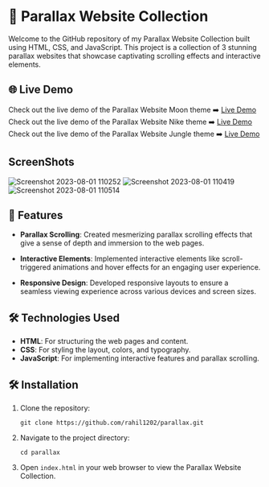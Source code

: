 # 🌌 Parallax Website Collection


Welcome to the GitHub repository of my Parallax Website Collection built using HTML, CSS, and JavaScript. This project is a collection of 3 stunning parallax websites that showcase captivating scrolling effects and interactive elements.


## 🌐 Live Demo

Check out the live demo of the Parallax Website Moon theme ➡️ [Live Demo](https://parallax-moon-theme-rahil1202.netlify.app)
Check out the live demo of the Parallax Website Nike theme ➡️ [Live Demo](https://parallax-nike-theme-rahil1202.netlify.app)
Check out the live demo of the Parallax Website Jungle theme ➡️ [Live Demo](https://parallax-jungle-theme-rahil1202.netlify.app)


## ScreenShots 


![Screenshot 2023-08-01 110252](https://github.com/rahil1202/parallax/assets/104057403/589e8179-abbf-4823-b1ad-49071913224f)
![Screenshot 2023-08-01 110419](https://github.com/rahil1202/parallax/assets/104057403/5993066b-6fdb-4abd-8191-3ba71230de03)
![Screenshot 2023-08-01 110514](https://github.com/rahil1202/parallax/assets/104057403/2d67f7a7-410b-4207-a983-3c3c866c6edb)




## 🚀 Features

- **Parallax Scrolling**: Created mesmerizing parallax scrolling effects that give a sense of depth and immersion to the web pages.

- **Interactive Elements**: Implemented interactive elements like scroll-triggered animations and hover effects for an engaging user experience.

- **Responsive Design**: Developed responsive layouts to ensure a seamless viewing experience across various devices and screen sizes.

## 🛠️ Technologies Used

- **HTML**: For structuring the web pages and content.
- **CSS**: For styling the layout, colors, and typography.
- **JavaScript**: For implementing interactive features and parallax scrolling.



## 🛠️ Installation

1. Clone the repository:
   ```
   git clone https://github.com/rahil1202/parallax.git
   ```

2. Navigate to the project directory:
   ```
   cd parallax
   ```

3. Open `index.html` in your web browser to view the Parallax Website Collection.

